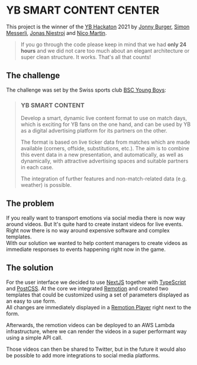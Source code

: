 # YB SMART CONTENT CENTER

This project is the winner of the [YB Hackaton](https://hackathon.bscyb.ch/) 2021 by [Jonny Burger](https://github.com/JonnyBurger), [Simon Messerli](https://github.com/simonmesserli), [Jonas Niestroj](https://github.com/JonasNiestroj) and [Nico Martin](https://github.com/nico-martin/).  

> If you go through the code please keep in mind that we had **only 24 hours** and we did not care too much about an elegant architecture or super clean structure. It works. That's all that counts!

## The challenge

The challenge was set by the Swiss sports club [BSC Young Boys](https://www.bscyb.ch/):

> ### YB SMART CONTENT
> 
> Develop a smart, dynamic live content format to use on match days, which is exciting for YB fans on the one hand, and can be used by YB as a digital advertising platform for its partners on the other.
>
> The format is based on live ticker data from matches which are made available (corners, offside, substitutions, etc.). The aim is to combine this event data in a new presentation, and automatically, as well as dynamically, with attractive advertising spaces and suitable partners in each case.
> 
> The integration of further features and non-match-related data (e.g. weather) is possible.

## The problem

If you really want to transport emotions via social media there is now way around videos. But It's quite hard to create instant videos for live events. Right now there is no way around expensive software and complex templates.  
With our solution we wanted to help content managers to create videos as immediate responses to events happening right now in the game.

## The solution

For the user interface we decided to use [NextJS](https://nextjs.org/) together with [TypeScript](https://www.typescriptlang.org/) and [PostCSS](https://postcss.org/). At the core we integrated [Remotion](https://remotion.dev/) and created two templates that could be customized using a set of parameters displayed as an easy to use form.  
All changes are immediately displayed in a [Remotion Player](https://remotion.dev/docs/player) right next to the form.

Afterwards, the remotion videos can be deployed to an AWS Lambda infrastructure, where we can render the videos in a super performant way using a simple API call.

Those videos can then be shared to Twitter, but in the future it would also be possible to add more integrations to social media platforms.
